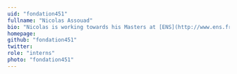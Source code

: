 ```yaml
---
uid: "fondation451"
fullname: "Nicolas Assouad"
bio: "Nicolas is working towards his Masters at [ENS](http://www.ens.fr/?lang=en) France, and is undertaking an internship at OCaml Labs on a hardware transactional memory (HDM) backend for the Reagents library."
homepage:
github: "fondation451"
twitter:
role: "interns"
photo: "fondation451"
---
```

